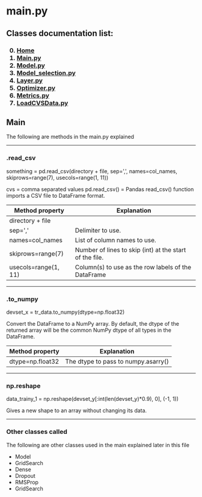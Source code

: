 # main.py

<p>
<h2>
Classes documentation list:
</h2>
<h3>

0. [Home](README.md)
1. [Main.py](./mainDoc.md) 
2. [Model.py](./ModelDoc.md)
3. [Model_selection.py](./model_selectionDoc.md)
4. [Layer.py](./layerDoc.md)
5. [Optimizer.py](./OptimizersDoc.md)
6. [Metrics.py](./metricsDoc.md)
7. [LoadCVSData.py](./loadCSVDataDoc.md)

</h3>

</p>

## Main
The following are methods in the main.py explained

<hr>
<h3>.read_csv</h3>
<p> 
something = pd.read_csv(directory + file, sep=',', names=col_names, skiprows=range(7), usecols=range(1, 11))

cvs = comma separated values pd.read_csv() = Pandas read_csv() function imports a CSV file to DataFrame format.

| Method property      | Explanation                                               |  
| -------------------- | --------------------------------------------------------- |
| directory + file     |                                                           |
| sep=','              | Delimiter to use.                                         |
| names=col_names      | List of column names to use.                              |
| skiprows=range(7)    | Number of lines to skip (int) at the start of the file.   |
| usecols=range(1, 11) | Column(s) to use as the row labels of the DataFrame       |

</p>

<hr>
<h3>.to_numpy</h3>
<p> 
devset_x = tr_data.to_numpy(dtype=np.float32)

Convert the DataFrame to a NumPy array. By default, the dtype of the returned array will be the common NumPy dtype of
all types in the DataFrame.

| Method property      | Explanation                                               |  
| -------------------- | --------------------------------------------------------- |
| dtype=np.float32     | The dtype to pass to numpy.asarry()                       |  

</p>

<hr>
<h3>np.reshape</h3>
<p> 
data_trainy_1 = np.reshape(devset_y[:int(len(devset_y)*0.9), 0], (-1, 1))

Gives a new shape to an array without changing its data.

</p>

<hr>
<h3>Other classes called</h3>
<p> 
The following are other classes used in the main explained later in this file 

- Model
- GridSearch
- Dense
- Dropout
- RMSProp
- GridSearch

</p>

